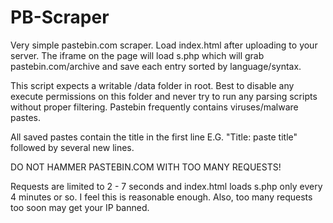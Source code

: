 PB-Scraper
==========

Very simple pastebin.com scraper. Load index.html after uploading to your server. The iframe on the page will load s.php which will grab pastebin.com/archive and save each entry sorted by language/syntax.

This script expects a writable /data folder in root. Best to disable any execute permissions on this folder and never try to run any parsing scripts without proper filtering. Pastebin frequently contains viruses/malware pastes.

All saved pastes contain the title in the first line E.G. "Title: paste title" followed by several new lines.

DO NOT HAMMER PASTEBIN.COM WITH TOO MANY REQUESTS!

Requests are limited to 2 - 7 seconds and index.html loads s.php only every 4 minutes or so. I feel this is reasonable enough. Also, too many requests too soon may get your IP banned.
